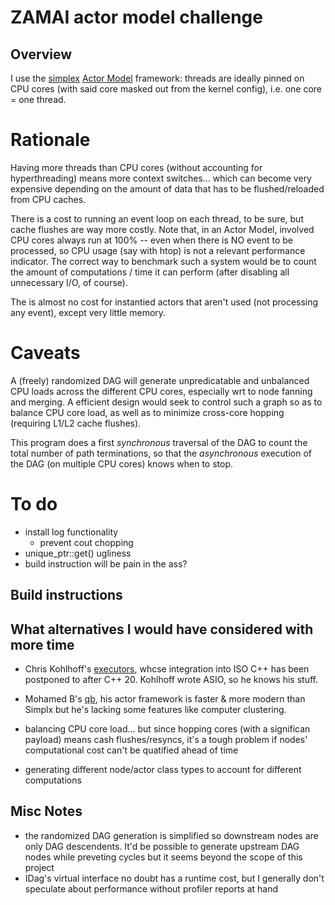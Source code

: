 
# ZAMAI actor model challenge


## Overview

I use the [simplex](https://github.com/kluete/simplex) [Actor Model](https://en.wikipedia.org/wiki/Actor_model) framework: threads are ideally pinned on CPU cores (with said core masked out from the kernel config), i.e. one core = one thread.


# Rationale

Having more threads than CPU cores (without accounting for hyperthreading) means more context switches... which can become very expensive depending on the amount of data that has to be flushed/reloaded from CPU caches.

There is a cost to running an event loop on each thread, to be sure, but cache flushes are way more costly. Note that, in an Actor Model, involved CPU cores always run at 100% -- even when there is NO event to be processed, so CPU usage (say with htop) is not a relevant performance indicator. The correct way to benchmark such a system would be to count the amount of computations / time it can perform (after disabling all unnecessary I/O, of course).

The is almost no cost for instantied actors that aren't used (not processing any event), except very little memory.


# Caveats

A (freely) randomized DAG will generate unpredicatable and unbalanced CPU loads across the different CPU cores, especially wrt to node fanning and merging. A efficient design would seek to control such a graph so as to balance CPU core load, as well as to minimize cross-core hopping (requiring L1/L2 cache flushes).

This program does a first *synchronous* traversal of the DAG to count the total number of path terminations, so that the *asynchronous* execution of the DAG (on multiple CPU cores) knows when to stop.


# To do

* install log functionality
  * prevent cout chopping
* unique_ptr::get() ugliness
* build instruction will be pain in the ass?


## Build instructions


## What alternatives I would have considered with more time

* Chris Kohlhoff's [executors](https://github.com/executors/executors), whcse integration into ISO C++ has been postponed to after C++ 20. Kohlhoff wrote ASIO, so he knows his stuff.
* Mohamed B's [qb](https://github.com/isndev/qb), his actor framework is faster & more modern than Simplx but he's lacking some features like computer clustering.

* balancing CPU core load... but since hopping cores (with a significan payload) means cash flushes/resyncs, it's a tough problem if nodes' computational cost can't be quatified ahead of time
* generating different node/actor class types to account for different computations


## Misc Notes

* the randomized DAG generation is simplified so downstream nodes are only DAG descendents. It'd be possible to generate upstream DAG nodes while preveting cycles but it seems beyond the scope of this project
* IDag's virtual interface no doubt has a runtime cost, but I generally don't speculate about performance without profiler reports at hand

